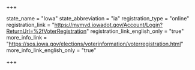 +++

state_name = "Iowa"
state_abbreviation = "ia"
registration_type = "online"
registration_link = "https://mymvd.iowadot.gov/Account/Login?ReturnUrl=%2fVoterRegistration"
registration_link_english_only = "true"
more_info_link = "https://sos.iowa.gov/elections/voterinformation/voterregistration.html"
more_info_link_english_only = "true"

+++